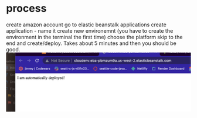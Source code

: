# process

create amazon account
go to elastic beanstalk
applications
create application - name it
create new environemnt (you have to create the environment in the terminal the first time)
choose the platform
skip to the end and create/deploy.
Takes about 5 minutes and then you should be good.
![proof!](./proof.png)